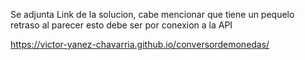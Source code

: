 Se adjunta Link de la solucion, cabe mencionar que tiene un pequelo retraso al parecer esto debe ser por conexion a la API 

https://victor-yanez-chavarria.github.io/conversordemonedas/
